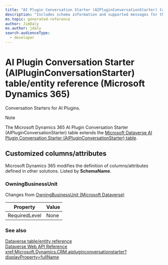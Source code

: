 ```yaml
---
title: "AI Plugin Conversation Starter (AIPluginConversationStarter) table/entity reference (Microsoft Dynamics 365)"
description: "Includes schema information and supported messages for the AI Plugin Conversation Starter (AIPluginConversationStarter) table/entity with Microsoft Dynamics 365."
ms.topic: generated-reference
author: JimDaly
ms.author: jdaly
search.audienceType: 
  - developer
---
```


# AI Plugin Conversation Starter (AIPluginConversationStarter) table/entity reference (Microsoft Dynamics 365)

Conversation Starters for AI Plugins.

> [!NOTE]
> The Microsoft Dynamics 365 AI Plugin Conversation Starter (AIPluginConversationStarter) table extends the [Microsoft Dataverse AI Plugin Conversation Starter (AIPluginConversationStarter) table](/power-apps/developer/data-platform/reference/entities/aipluginconversationstarter).



## Customized columns/attributes

Microsoft Dynamics 365 modifies the definition of columns/attributes defined in other solutions. Listed by **SchemaName**.

### <a name="BKMK_OwningBusinessUnit"></a> OwningBusinessUnit

Changes from [OwningBusinessUnit (Microsoft Dataverse)](/power-apps/developer/data-platform/reference/entities/aipluginconversationstarter#BKMK_OwningBusinessUnit)

|Property|Value|
|---|---|
|RequiredLevel|None|




### See also

[Dataverse table/entity reference](/power-apps/developer/data-platform/reference/about-entity-reference)  
[Dataverse Web API Reference](/power-apps/developer/data-platform/webapi/reference/about)   
<xref:Microsoft.Dynamics.CRM.aipluginconversationstarter?displayProperty=fullName>
